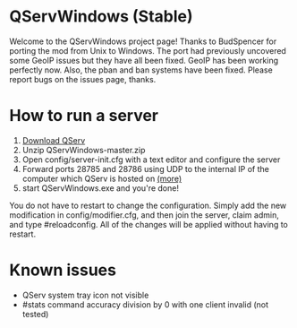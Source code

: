 # QServWindows (Stable)

Welcome to the QServWindows project page! Thanks to BudSpencer for porting the mod from Unix to Windows. 
The port had previously uncovered some GeoIP issues but they have all been fixed. GeoIP has been working
perfectly now. Also, the pban and ban systems have been fixed. Please report bugs on the issues page, thanks.

# How to run a server

1) [Download QServ](https://github.com/deathstar/QServWindows/archive/master.zip)
2) Unzip QServWindows-master.zip 
3) Open config/server-init.cfg with a text editor and configure the server
4) Forward ports 28785 and 28786 using UDP to the internal IP of the computer which QServ is hosted on [(more)](http://quadropolis.us/node/2525)
5) start QServWindows.exe and you're done!

You do not have to restart to change the configuration. Simply add the new modification in config/modifier.cfg, and then join the server, claim admin, and type #reloadconfig. All of the changes will be applied without having to restart.

# Known issues

- QServ system tray icon not visible
- #stats command accuracy division by 0 with one client invalid (not tested)



